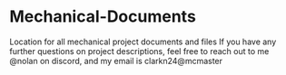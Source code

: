 # Mechanical-Documents
Location for all mechanical project documents and files
If you have any further questions on project descriptions, feel free to reach out to me 
@nolan on discord, and my email is clarkn24@mcmaster
